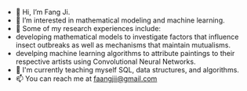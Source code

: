 - 👋 Hi, I’m Fang Ji. 
- 👀 I’m interested in mathematical modeling and machine learning. 
- 🌱 Some of my research experiences include:
- developing mathematical models to investigate factors that influence insect outbreaks as well as mechanisms that maintain mutualisms.
- develping machine learning algorithms to attribute paintings to their respective artists using Convolutional Neural Networks. 
- 💞️ I'm currently teaching myself SQL, data structures, and algorithms.
- 📫 You can reach me at faangjii@gmail.com

<!---
fang-ji/fang-ji is a ✨ special ✨ repository because its `README.md` (this file) appears on your GitHub profile.
You can click the Preview link to take a look at your changes.
--->
